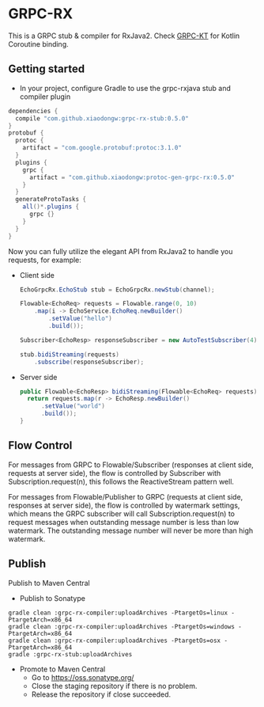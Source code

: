 # GRPC-RX
This is a GRPC stub & compiler for RxJava2.
Check [GRPC-KT](https://github.com/xiaodongw/grpc-kt) for Kotlin Coroutine binding.

## Getting started
  
* In your project, configure Gradle to use the grpc-rxjava stub and compiler plugin

```groovy
dependencies {
  compile "com.github.xiaodongw:grpc-rx-stub:0.5.0"
}
protobuf {
  protoc {
    artifact = "com.google.protobuf:protoc:3.1.0"
  }
  plugins {
    grpc {
      artifact = "com.github.xiaodongw:protoc-gen-grpc-rx:0.5.0"
    }
  }
  generateProtoTasks {
    all()*.plugins {
      grpc {}
    }
  }
}
```
    
Now you can fully utilize the elegant API from RxJava2 to handle you requests, for example:

* Client side
    ```java
    EchoGrpcRx.EchoStub stub = EchoGrpcRx.newStub(channel);
    
    Flowable<EchoReq> requests = Flowable.range(0, 10)
        .map(i -> EchoService.EchoReq.newBuilder()
            .setValue("hello")
            .build());

    Subscriber<EchoResp> responseSubscriber = new AutoTestSubscriber(4);

    stub.bidiStreaming(requests)
        .subscribe(responseSubscriber);
    ```
    
* Server side
    ```java
    public Flowable<EchoResp> bidiStreaming(Flowable<EchoReq> requests) {
      return requests.map(r -> EchoResp.newBuilder()
          .setValue("world")
          .build());
    }
    ```
    
## Flow Control
For messages from GRPC to Flowable/Subscriber (responses at client side, requests at server side), 
the flow is controlled by Subscriber with Subscription.request(n), this follows the ReactiveStream pattern well.
 
For messages from Flowable/Publisher to GRPC (requests at client side, responses at server side),
the flow is controlled by watermark settings, 
which means the GRPC subscriber will call Subscription.request(n) to request messages when outstanding message number is less than low watermark.
The outstanding message number will never be more than high watermark.

## Publish
Publish to Maven Central

* Publish to Sonatype
```
gradle clean :grpc-rx-compiler:uploadArchives -PtargetOs=linux -PtargetArch=x86_64
gradle clean :grpc-rx-compiler:uploadArchives -PtargetOs=windows -PtargetArch=x86_64
gradle clean :grpc-rx-compiler:uploadArchives -PtargetOs=osx -PtargetArch=x86_64
gradle :grpc-rx-stub:uploadArchives
```

* Promote to Maven Central
  * Go to https://oss.sonatype.org/
  * Close the staging repository if there is no problem.
  * Release the repository if close succeeded.
